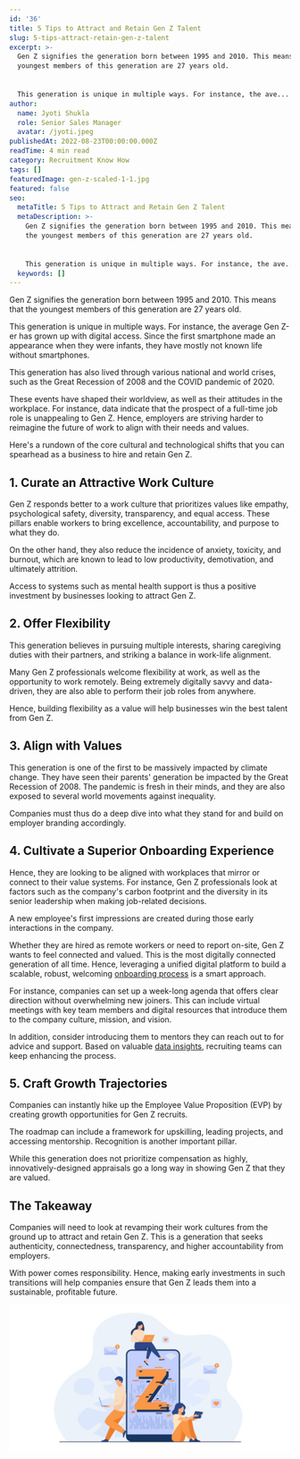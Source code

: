 ```yaml
---
id: '36'
title: 5 Tips to Attract and Retain Gen Z Talent
slug: 5-tips-attract-retain-gen-z-talent
excerpt: >-
  Gen Z signifies the generation born between 1995 and 2010. This means that the
  youngest members of this generation are 27 years old.


  This generation is unique in multiple ways. For instance, the ave...
author:
  name: Jyoti Shukla
  role: Senior Sales Manager
  avatar: /jyoti.jpeg
publishedAt: 2022-08-23T00:00:00.000Z
readTime: 4 min read
category: Recruitment Know How
tags: []
featuredImage: gen-z-scaled-1-1.jpg
featured: false
seo:
  metaTitle: 5 Tips to Attract and Retain Gen Z Talent
  metaDescription: >-
    Gen Z signifies the generation born between 1995 and 2010. This means that
    the youngest members of this generation are 27 years old.


    This generation is unique in multiple ways. For instance, the ave...
  keywords: []
---
```


Gen Z signifies the generation born between 1995 and 2010. This means that the youngest members of this generation are 27 years old.

This generation is unique in multiple ways. For instance, the average Gen Z-er has grown up with digital access. Since the first smartphone made an appearance when they were infants, they have mostly not known life without smartphones.

<!--more-->

This generation has also lived through various national and world crises, such as the Great Recession of 2008 and the COVID pandemic of 2020. 

These events have shaped their worldview, as well as their attitudes in the workplace. For instance, data indicate that the prospect of a full-time job role is unappealing to Gen Z. Hence, employers are striving harder to reimagine the future of work to align with their needs and values.

Here's a rundown of the core cultural and technological shifts that you can spearhead as a business to hire and retain Gen Z. 

## 1\. Curate an Attractive Work Culture

Gen Z responds better to a work culture that prioritizes values like empathy, psychological safety, diversity, transparency, and equal access. These pillars enable workers to bring excellence, accountability, and purpose to what they do.

On the other hand, they also reduce the incidence of anxiety, toxicity, and burnout, which are known to lead to low productivity, demotivation, and ultimately attrition.

Access to systems such as mental health support is thus a positive investment by businesses looking to attract Gen Z. 

## 2\. Offer Flexibility 

This generation believes in pursuing multiple interests, sharing caregiving duties with their partners, and striking a balance in work-life alignment.

Many Gen Z professionals welcome flexibility at work, as well as the opportunity to work remotely. Being extremely digitally savvy and data-driven, they are also able to perform their job roles from anywhere.

Hence, building flexibility as a value will help businesses win the best talent from Gen Z.   

## 3\. Align with Values 

This generation is one of the first to be massively impacted by climate change. They have seen their parents' generation be impacted by the Great Recession of 2008. The pandemic is fresh in their minds, and they are also exposed to several world movements against inequality.

Companies must thus do a deep dive into what they stand for and build on employer branding accordingly. 

## 4\. Cultivate a Superior Onboarding Experience  

Hence, they are looking to be aligned with workplaces that mirror or connect to their value systems. For instance, Gen Z professionals look at factors such as the company's carbon footprint and the diversity in its senior leadership when making job-related decisions.

A new employee's first impressions are created during those early interactions in the company.

Whether they are hired as remote workers or need to report on-site, Gen Z wants to feel connected and valued. This is the most digitally connected generation of all time. Hence, leveraging a unified digital platform to build a scalable, robust, welcoming [onboarding process](https://www.thetalentpool.ai/blogs/how-do-you-start-onboarding-more-candidate/) is a smart approach.

For instance, companies can set up a week-long agenda that offers clear direction without overwhelming new joiners. This can include virtual meetings with key team members and digital resources that introduce them to the company culture, mission, and vision.

In addition, consider introducing them to mentors they can reach out to for advice and support. Based on valuable [data insights](https://www.thetalentpool.ai/recruitment-management-software-benefits/), recruiting teams can keep enhancing the process.

## 5\. Craft Growth Trajectories

Companies can instantly hike up the Employee Value Proposition (EVP) by creating growth opportunities for Gen Z recruits.

The roadmap can include a framework for upskilling, leading projects, and accessing mentorship. Recognition is another important pillar.

While this generation does not prioritize compensation as highly, innovatively-designed appraisals go a long way in showing Gen Z that they are valued. 

## The Takeaway

Companies will need to look at revamping their work cultures from the ground up to attract and retain Gen Z. This is a generation that seeks authenticity, connectedness, transparency, and higher accountability from employers.

With power comes responsibility. Hence, making early investments in such transitions will help companies ensure that Gen Z leads them into a sustainable, profitable future.

![gen-z](images/gen-z-scaled-1-1-1024x537.jpg)

